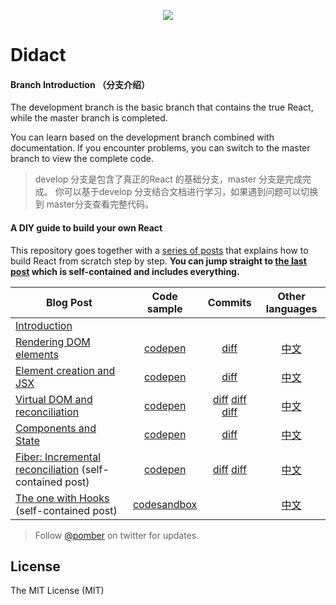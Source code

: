 <p align="center"><img src="https://cloud.githubusercontent.com/assets/1911623/26426031/5176c348-40ad-11e7-9f1a-1e2f8840b562.jpeg"></p>

# Didact

#### Branch Introduction （分支介绍）

The development branch is the basic branch that contains the true React, while the master branch is completed.

You can learn based on the development branch combined with documentation. If you encounter problems, you can switch to the master branch to view the complete code.

> develop 分支是包含了真正的React 的基础分支，master 分支是完成完成。
> 你可以基于develop 分支结合文档进行学习，如果遇到问题可以切换到 master分支查看完整代码。

#### A DIY guide to build your own React

This repository goes together with a [series of posts](https://engineering.hexacta.com/didact-learning-how-react-works-by-building-it-from-scratch-51007984e5c5) that explains how to build React from scratch step by step. **You can jump straight to [the last post](https://pomb.us/build-your-own-react) which is self-contained and includes everything.**

| Blog Post                                                                                                                                       |                         Code sample                          |                                                                                                                                    Commits                                                                                                                                    |                                                       Other languages                                                       |
| ----------------------------------------------------------------------------------------------------------------------------------------------- | :----------------------------------------------------------: | :---------------------------------------------------------------------------------------------------------------------------------------------------------------------------------------------------------------------------------------------------------------------------: | :-------------------------------------------------------------------------------------------------------------------------: |
| [Introduction](https://engineering.hexacta.com/didact-learning-how-react-works-by-building-it-from-scratch-51007984e5c5)                        |                                                              |                                                                                                                                                                                                                                                                               |                                                                                                                             |
| [Rendering DOM elements](https://engineering.hexacta.com/didact-rendering-dom-elements-91c9aa08323b)                                            | [codepen](https://codepen.io/pomber/pen/eWbwBq?editors=0010) |                                                                                           [diff](https://github.com/hexacta/didact/commit/fc4d360d91a1e68f0442d39dbce5b9cca5a08f24)                                                                                           |               [中文](https://github.com/chinanf-boy/didact-explain#1-%E6%B8%B2%E6%9F%93dom%E5%85%83%E7%B4%A0)               |
| [Element creation and JSX](https://engineering.hexacta.com/didact-element-creation-and-jsx-d05171c55c56)                                        | [codepen](https://codepen.io/pomber/pen/xdmoWE?editors=0010) |                                                                                           [diff](https://github.com/hexacta/didact/commit/15010f8e7b8b54841d1e2dd9eacf7b3c06b1a24b)                                                                                           |          [中文](https://github.com/chinanf-boy/didact-explain#2-%E5%85%83%E7%B4%A0%E5%88%9B%E5%BB%BA%E5%92%8Cjsx)           |
| [Virtual DOM and reconciliation](https://engineering.hexacta.com/didact-instances-reconciliation-and-virtual-dom-9316d650f1d0)                  | [codepen](https://codepen.io/pomber/pen/WjLqYW?editors=0010) | [diff](https://github.com/hexacta/didact/commit/8eb7ffd6f5e210526fb4c274c4f60d609fe2f810) [diff](https://github.com/hexacta/didact/commit/6f5fdb7331ed77ba497fa5917d920eafe1f4c8dc) [diff](https://github.com/hexacta/didact/commit/35619a039d48171a6e6c53bd433ed049f2d718cb) | [中文](https://github.com/chinanf-boy/didact-explain#3-%E5%AE%9E%E4%BE%8B-%E5%AF%B9%E6%AF%94%E5%92%8C%E8%99%9A%E6%8B%9Fdom) |
| [Components and State](https://engineering.hexacta.com/didact-components-and-state-53ab4c900e37)                                                |       [codepen](https://codepen.io/pomber/pen/RVqBrx)        |                                                                                           [diff](https://github.com/hexacta/didact/commit/2e290ff5c486b8a3f361abcbc6e36e2c21db30b8)                                                                                           |            [中文](https://github.com/chinanf-boy/didact-explain#4-%E7%BB%84%E4%BB%B6%E5%92%8C%E7%8A%B6%E6%80%81)            |
| [Fiber: Incremental reconciliation](https://engineering.hexacta.com/didact-fiber-incremental-reconciliation-b2fe028dcaec) (self-contained post) |       [codepen](https://codepen.io/pomber/pen/veVOdd)        |                                              [diff](https://github.com/hexacta/didact/commit/6174a2289e69895acd8fc85abdc3aaff1ded9011) [diff](https://github.com/hexacta/didact/commit/accafb81e116a0569f8b7d70e5b233e14af999ad)                                              |             [中文](https://github.com/chinanf-boy/didact-explain#5-fibre-%E9%80%92%E5%A2%9E%E5%AF%B9%E6%AF%94)              |
| [The one with Hooks](https://pomb.us/build-your-own-react) (self-contained post)                                                                |    [codesandbox](https://codesandbox.io/s/didact-8-21ost)    |                                                                                                                                                                                                                                                                               |  [中文](https://www.tangdingblog.cn/blog/react/buildyourownreact-2020-09-22/)                                                                                                                         |

> Follow [@pomber](https://twitter.com/pomber) on twitter for updates.

## License

The MIT License (MIT)
